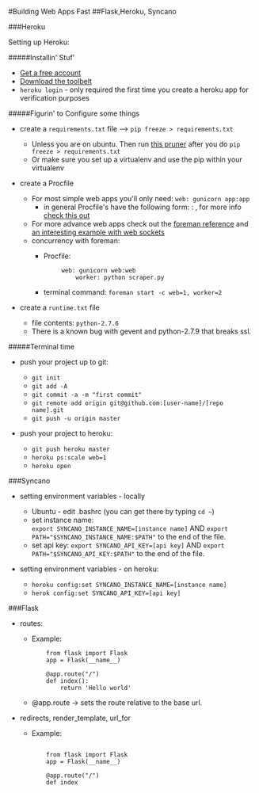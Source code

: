 #Building Web Apps Fast
##Flask,Heroku, Syncano

###Heroku

Setting up Heroku:

#####Installin' Stuf'

* [Get a free account](https://signup.heroku.com/dc)
* [Download the toolbelt](https://devcenter.heroku.com/articles/getting-started-with-python#set-up)
* `heroku login` - only required the first time you create a heroku app for verification purposes

#####Figurin' to Configure some things

* create a `requirements.txt` file --> `pip freeze > requirements.txt` 
	* Unless you are on ubuntu.  Then run [this pruner](https://github.com/EricSchles/requirements_pruner_heroku) after you do `pip freeze > requirements.txt`
	* Or make sure you set up a virtualenv and use the pip within your virtualenv
* create a Procfile
	* For most simple web apps you'll only need: `web: gunicorn app:app`
		* in general Procfile's have the following form: <process type> : <command>, for more info [check this out](https://devcenter.heroku.com/articles/procfile)	
	* For more advance web apps check out the [foreman reference](http://ddollar.github.io/foreman/) and [an interesting example with web sockets](https://devcenter.heroku.com/articles/python-websockets)
	* concurrency with foreman:
		* Procfile: 
			
			```
			     web: gunicorn web:web
		             worker: python scraper.py 
			```
		* terminal command: `foreman start -c web=1, worker=2`

* create a `runtime.txt` file
	* file contents: `python-2.7.6` 
	* There is a known bug with gevent and python-2.7.9 that breaks ssl.

#####Terminal time

* push your project up to git:
	* `git init`
	* `git add -A`
	* `git commit -a -m "first commit"`
	* `git remote add origin git@github.com:[user-name]/[repo name].git`
	* `git push -u origin master`

* push your project to heroku:
	* `git push heroku master`
	* `heroku ps:scale web=1`
	* `heroku open`

###Syncano

* setting environment variables - locally
	* Ubuntu - edit .bashrc (you can get there by typing `cd ~`)
	* set instance name: 	
	    `export SYNCANO_INSTANCE_NAME=[instance name]` AND 
		`export PATH="$SYNCANO_INSTANCE_NAME:$PATH"` 
		to the end of the file.
	* set api key:
		`export SYNCANO_API_KEY=[api key]` AND 
		`export PATH="$SYNCANO_API_KEY:$PATH"` 
		to the end of the file.

*  setting environment variables - on heroku:
	*  `heroku config:set SYNCANO_INSTANCE_NAME=[instance name]`
	*  `herok config:set SYNCANO_API_KEY=[api key]`

###Flask

* routes:
	* Example:
		```
			from flask import Flask
			app = Flask(__name__)
		
			@app.route("/")
			def index():
				return 'Hello world'
		```
	* @app.route -> sets the route relative to the base url.

* redirects, render_template, url_for  
	* Example:
	
		```
			
			from flask import Flask
			app = Flask(__name__)
			
			@app.route("/")
			def index
		```
